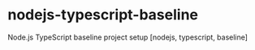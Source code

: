 # nodejs-typescript-baseline

Node.js TypeScript baseline project setup [nodejs, typescript, baseline]
